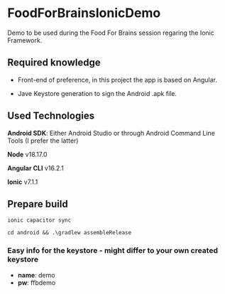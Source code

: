 # FoodForBrainsIonicDemo
Demo to be used during the Food For Brains session regaring the Ionic Framework.

## Required knowledge
- Front-end of preference, in this project the app is based on Angular.

- Jave Keystore generation to sign the Android .apk file.

## Used Technologies
**Android SDK**: Either Android Studio or through Android Command Line Tools (I prefer the latter)

**Node** v18.17.0

**Angular CLI** v16.2.1

**Ionic** v7.1.1

## Prepare build
```
ionic capacitor sync
```
```
cd android && .\gradlew assembleRelease
```

### Easy info for the keystore - might differ to your own created keystore
- **name**: demo
- **pw**: ffbdemo
